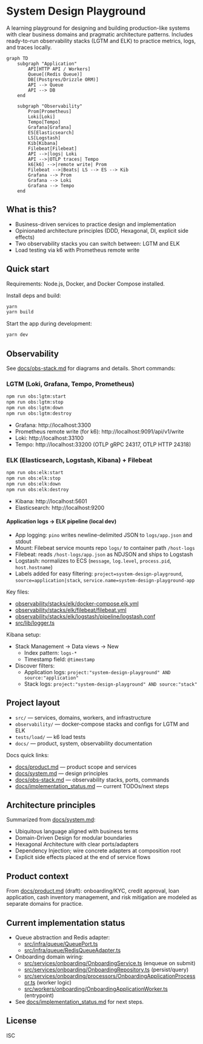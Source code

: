 # System Design Playground

A learning playground for designing and building production-like systems with clear business domains and pragmatic architecture patterns. Includes ready-to-run observability stacks (LGTM and ELK) to practice metrics, logs, and traces locally.

```mermaid
graph TD
    subgraph "Application"
        API[HTTP API / Workers]
        Queue[(Redis Queue)]
        DB[(Postgres/Drizzle ORM)]
        API --> Queue
        API --> DB
    end

    subgraph "Observability"
        Prom[Prometheus]
        Loki[Loki]
        Tempo[Tempo]
        Grafana[Grafana]
        ES[Elasticsearch]
        LS[Logstash]
        Kib[Kibana]
        Filebeat[Filebeat]
        API -->|logs| Loki
        API -->|OTLP traces| Tempo
        k6[k6] -->|remote write| Prom
        Filebeat -->|Beats| LS --> ES --> Kib
        Grafana --> Prom
        Grafana --> Loki
        Grafana --> Tempo
    end
```

## What is this?

- Business-driven services to practice design and implementation
- Opinionated architecture principles (DDD, Hexagonal, DI, explicit side effects)
- Two observability stacks you can switch between: LGTM and ELK
- Load testing via k6 with Prometheus remote write

## Quick start

Requirements: Node.js, Docker, and Docker Compose installed.

Install deps and build:

```bash
yarn
yarn build
```

Start the app during development:

```bash
yarn dev
```

## Observability

See [docs/obs-stack.md](docs/obs-stack.md) for diagrams and details. Short commands:

### LGTM (Loki, Grafana, Tempo, Prometheus)

```bash
npm run obs:lgtm:start
npm run obs:lgtm:stop
npm run obs:lgtm:down
npm run obs:lgtm:destroy
```
- Grafana: http://localhost:3300
- Prometheus remote write (for k6): http://localhost:9091/api/v1/write
- Loki: http://localhost:33100
- Tempo: http://localhost:33200 (OTLP gRPC 24317, OTLP HTTP 24318)

### ELK (Elasticsearch, Logstash, Kibana) + Filebeat

```bash
npm run obs:elk:start
npm run obs:elk:stop
npm run obs:elk:down
npm run obs:elk:destroy
```
- Kibana: http://localhost:5601
- Elasticsearch: http://localhost:9200

#### Application logs → ELK pipeline (local dev)

- App logging: `pino` writes newline-delimited JSON to `logs/app.json` and stdout
- Mount: Filebeat service mounts repo `logs/` to container path `/host-logs`
- Filebeat: reads `/host-logs/app.json` as NDJSON and ships to Logstash
- Logstash: normalizes to ECS (`message`, `log.level`, `process.pid`, `host.hostname`)
- Labels added for easy filtering: `project=system-design-playground`, `source=application|stack`, `service.name=system-design-playground-app`

Key files:
- [observability/stacks/elk/docker-compose.elk.yml](observability/stacks/elk/docker-compose.elk.yml)
- [observability/stacks/elk/filebeat/filebeat.yml](observability/stacks/elk/filebeat/filebeat.yml)
- [observability/stacks/elk/logstash/pipeline/logstash.conf](observability/stacks/elk/logstash/pipeline/logstash.conf)
- [src/lib/logger.ts](src/lib/logger.ts)

Kibana setup:
- Stack Management → Data views → New
  - Index pattern: `logs-*`
  - Timestamp field: `@timestamp`
- Discover filters:
  - Application logs: `project:"system-design-playground" AND source:"application"`
  - Stack logs: `project:"system-design-playground" AND source:"stack"`

## Project layout

- `src/` — services, domains, workers, and infrastructure
- `observability/` — docker-compose stacks and configs for LGTM and ELK
- `tests/load/` — k6 load tests
- `docs/` — product, system, observability documentation

Docs quick links:
- [docs/product.md](docs/product.md) — product scope and services
- [docs/system.md](docs/system.md) — design principles
- [docs/obs-stack.md](docs/obs-stack.md) — observability stacks, ports, commands
- [docs/implementation_status.md](docs/implementation_status.md) — current TODOs/next steps

## Architecture principles

Summarized from [docs/system.md](docs/system.md):
- Ubiquitous language aligned with business terms
- Domain-Driven Design for modular boundaries
- Hexagonal Architecture with clear ports/adapters
- Dependency Injection; wire concrete adapters at composition root
- Explicit side effects placed at the end of service flows

## Product context

From [docs/product.md](docs/product.md) (draft): onboarding/KYC, credit approval, loan application, cash inventory management, and risk mitigation are modeled as separate domains for practice.

## Current implementation status

- Queue abstraction and Redis adapter:
  - [src/infra/queue/QueuePort.ts](src/infra/queue/QueuePort.ts)
  - [src/infra/queue/RedisQueueAdapter.ts](src/infra/queue/RedisQueueAdapter.ts)
- Onboarding domain wiring:
  - [src/services/onboarding/OnboardingService.ts](src/services/onboarding/OnboardingService.ts) (enqueue on submit)
  - [src/services/onboarding/OnboardingRepository.ts](src/services/onboarding/OnboardingRepository.ts) (persist/query)
  - [src/services/onboarding/processors/OnboardingApplicationProcessor.ts](src/services/onboarding/processors/OnboardingApplicationProcessor.ts) (worker logic)
  - [src/workers/onboarding/OnboardingApplicationWorker.ts](src/workers/onboarding/OnboardingApplicationWorker.ts) (entrypoint)
- See [docs/implementation_status.md](docs/implementation_status.md) for next steps.

## License

ISC
